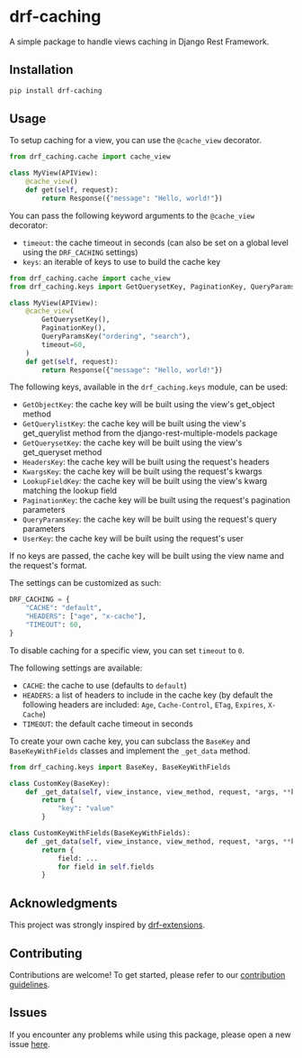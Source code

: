 # drf-caching

A simple package to handle views caching in Django Rest Framework.

## Installation

```bash
pip install drf-caching
```

## Usage

To setup caching for a view, you can use the `@cache_view` decorator.

```python
from drf_caching.cache import cache_view

class MyView(APIView):
    @cache_view()
    def get(self, request):
        return Response({"message": "Hello, world!"})
```

You can pass the following keyword arguments to the `@cache_view` decorator:

- `timeout`: the cache timeout in seconds (can also be set on a global level using the `DRF_CACHING` settings)
- `keys`: an iterable of keys to use to build the cache key

```python
from drf_caching.cache import cache_view
from drf_caching.keys import GetQuerysetKey, PaginationKey, QueryParamsKey

class MyView(APIView):
    @cache_view(
        GetQuerysetKey(),
        PaginationKey(),
        QueryParamsKey("ordering", "search"),
        timeout=60,
    )
    def get(self, request):
        return Response({"message": "Hello, world!"})
```

The following keys, available in the `drf_caching.keys` module, can be used:

- `GetObjectKey`: the cache key will be built using the view's get_object method
- `GetQuerylistKey`: the cache key will be built using the view's get_querylist method from the django-rest-multiple-models package
- `GetQuerysetKey`: the cache key will be built using the view's get_queryset method
- `HeadersKey`: the cache key will be built using the request's headers
- `KwargsKey`: the cache key will be built using the request's kwargs
- `LookupFieldKey`: the cache key will be built using the view's kwarg matching the lookup field
- `PaginationKey`: the cache key will be built using the request's pagination parameters
- `QueryParamsKey`: the cache key will be built using the request's query parameters
- `UserKey`: the cache key will be built using the request's user

If no keys are passed, the cache key will be built using the view name and the request's format.

The settings can be customized as such:

```python
DRF_CACHING = {
    "CACHE": "default",
    "HEADERS": ["age", "x-cache"],
    "TIMEOUT": 60,
}
```

To disable caching for a specific view, you can set `timeout` to `0`.

The following settings are available:

- `CACHE`: the cache to use (defaults to `default`)
- `HEADERS`: a list of headers to include in the cache key (by default the following headers are included: `Age`, `Cache-Control`, `ETag`, `Expires`, `X-Cache`)
- `TIMEOUT`: the default cache timeout in seconds

To create your own cache key, you can subclass the `BaseKey` and `BaseKeyWithFields` classes and implement the `_get_data` method.

```python
from drf_caching.keys import BaseKey, BaseKeyWithFields

class CustomKey(BaseKey):
    def _get_data(self, view_instance, view_method, request, *args, **kwargs):
        return {
            "key": "value"
        }

class CustomKeyWithFields(BaseKeyWithFields):
    def _get_data(self, view_instance, view_method, request, *args, **kwargs):
        return {
            field: ...
            for field in self.fields
        }
```

## Acknowledgments

This project was strongly inspired by [drf-extensions](https://github.com/chibisov/drf-extensions).

## Contributing

Contributions are welcome! To get started, please refer to our [contribution guidelines](https://github.com/stefanofusai/drf-caching/blob/main/CONTRIBUTING.md).

## Issues

If you encounter any problems while using this package, please open a new issue [here](https://github.com/stefanofusai/drf-caching/issues).
